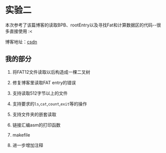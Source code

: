 # 实验二

本次参考了该篇博客的读取BPB、rootEntry以及寻找Fat和计算数据区的代码--很多直接使用 :< 

博客地址：[csdn](https://blog.csdn.net/yxc135/article/details/8769086)

## 我的部分

1. 将FAT12文件读取以后构造成一棵二叉树

2. 修复博客里读取FAT entry的错误

3. 支持读取512字节以上的文件

4. 支持要求的`ls`,`cat`,`count`,`exit`等的操作

5. 支持文件夹的嵌套读取

6. 链接汇编asm的打印函数

7. makefile

8. 进一步增加注释
